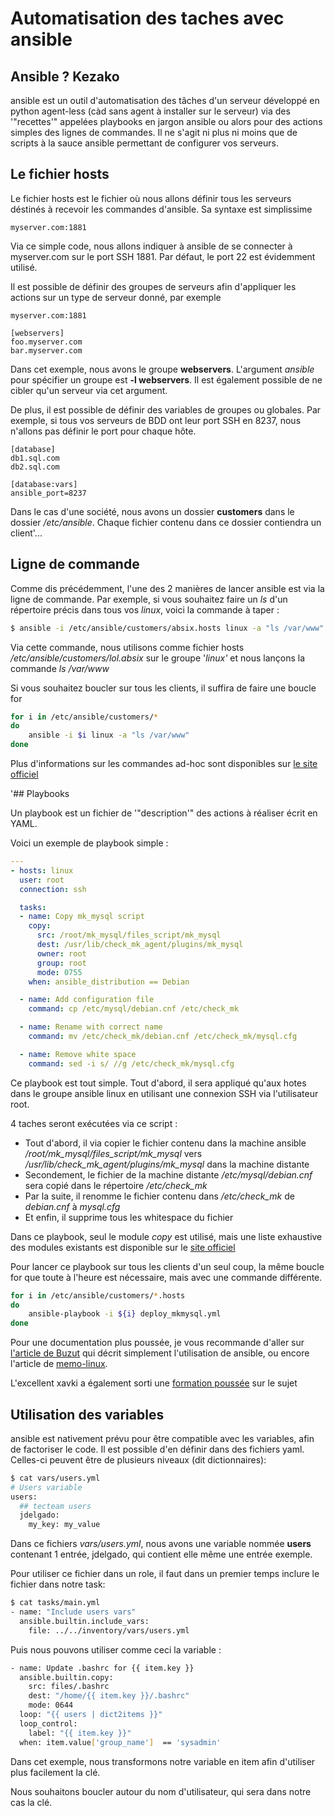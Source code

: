 # Automatisation des taches avec ansible

## Ansible ? Kezako

ansible est un outil d'automatisation des tâches d'un serveur
développé en python agent-less (càd sans agent à installer sur le
serveur) via des '"recettes'" appelées playbooks en jargon ansible ou
alors pour des actions simples des lignes de commandes. Il ne s'agit ni
plus ni moins que de scripts à la sauce ansible permettant de configurer
vos serveurs.

## Le fichier hosts

Le fichier hosts est le fichier où nous allons définir tous les serveurs
déstinés à recevoir les commandes d'ansible. Sa syntaxe est simplissime

    myserver.com:1881

Via ce simple code, nous allons indiquer à ansible de se connecter à
myserver.com sur le port SSH 1881. Par défaut, le port 22 est évidemment
utilisé.

Il est possible de définir des groupes de serveurs afin d'appliquer les
actions sur un type de serveur donné, par exemple

    myserver.com:1881

    [webservers]
    foo.myserver.com
    bar.myserver.com

Dans cet exemple, nous avons le groupe **webservers**. L'argument
*ansible* pour spécifier un groupe est **-l webservers**. Il est
également possible de ne cibler qu'un serveur via cet argument.

De plus, il est possible de définir des variables de groupes ou
globales. Par exemple, si tous vos serveurs de BDD ont leur port SSH en
8237, nous n'allons pas définir le port pour chaque hôte.

    [database]
    db1.sql.com
    db2.sql.com

    [database:vars]
    ansible_port=8237

Dans le cas d'une société, nous avons un dossier **customers** dans le
dossier */etc/ansible*. Chaque fichier contenu dans ce dossier
contiendra un client'...

## Ligne de commande

Comme dis précédemment, l'une des 2 manières de lancer ansible est via
la ligne de commande. Par exemple, si vous souhaitez faire un *ls* d'un
répertoire précis dans tous vos *linux*, voici la commande à taper :

``` bash
$ ansible -i /etc/ansible/customers/absix.hosts linux -a "ls /var/www"
```

Via cette commande, nous utilisons comme fichier hosts
*/etc/ansible/customers/lol.absix* sur le groupe '*linux'* et nous
lançons la commande *ls /var/www*

Si vous souhaitez boucler sur tous les clients, il suffira de faire une
boucle for

``` bash
for i in /etc/ansible/customers/*
do
    ansible -i $i linux -a "ls /var/www"
done
```

Plus d'informations sur les commandes ad-hoc sont disponibles sur [le site officiel](https://docs.ansible.com/ansible/latest/user_guide/intro_adhoc.html#intro-adhoc)

'## Playbooks

Un playbook est un fichier de '"description'" des actions à réaliser
écrit en YAML.

Voici un exemple de playbook simple :

``` yaml
---
- hosts: linux
  user: root
  connection: ssh

  tasks:
  - name: Copy mk_mysql script
    copy:
      src: /root/mk_mysql/files_script/mk_mysql
      dest: /usr/lib/check_mk_agent/plugins/mk_mysql
      owner: root
      group: root
      mode: 0755
    when: ansible_distribution == Debian

  - name: Add configuration file
    command: cp /etc/mysql/debian.cnf /etc/check_mk

  - name: Rename with correct name
    command: mv /etc/check_mk/debian.cnf /etc/check_mk/mysql.cfg

  - name: Remove white space
    command: sed -i s/ //g /etc/check_mk/mysql.cfg
```

Ce playbook est tout simple. Tout d'abord, il sera appliqué qu'aux
hotes dans le groupe ansible linux en utilisant une connexion SSH via
l'utilisateur root.

4 taches seront exécutées via ce script :

-   Tout d'abord, il via copier le fichier contenu dans la machine
    ansible */root/mk_mysql/files_script/mk_mysql* vers
    */usr/lib/check_mk_agent/plugins/mk_mysql* dans la machine distante
-   Secondement, le fichier de la machine distante
    */etc/mysql/debian.cnf* sera copié dans le répertoire
    */etc/check_mk*
-   Par la suite, il renomme le fichier contenu dans */etc/check_mk* de
    *debian.cnf* à *mysql.cfg*
-   Et enfin, il supprime tous les whitespace du fichier

Dans ce playbook, seul le module *copy* est utilisé, mais une liste
exhaustive des modules existants est disponible sur le [site
officiel](https://docs.ansible.com/ansible/latest/modules/modules_by_category.html)

Pour lancer ce playbook sur tous les clients d'un seul coup, la même
boucle for que toute à l'heure est nécessaire, mais avec une commande
différente.

``` bash
for i in /etc/ansible/customers/*.hosts
do
    ansible-playbook -i ${i} deploy_mkmysql.yml
done
```

Pour une documentation plus poussée, je vous recommande d'aller sur [l'article de Buzut](https://utux.fr/index.php?article100/configuration-et-deploiement-avec-ansible) qui décrit simplement l'utilisation de ansible, ou encore l'article de [memo-linux](https://memo-linux.com/ansible-mes-premiers-pas).

L'excellent xavki a également sorti une [formation poussée](https://www.youtube.com/watch?v=kzmvwc2q_z0) sur le sujet

## Utilisation des variables

ansible est nativement prévu pour être compatible avec les variables, afin de factoriser le code. Il est possible d'en définir dans des fichiers yaml. Celles-ci peuvent être de plusieurs niveaux (dit dictionnaires):

```bash
$ cat vars/users.yml
# Users variable
users:
  ## tecteam users
  jdelgado:
    my_key: my_value
```

Dans ce fichiers _vars/users.yml_, nous avons une variable nommée **users** contenant 1 entrée, jdelgado, qui contient elle même une entrée exemple.

Pour utiliser ce fichier dans un role, il faut dans un premier temps inclure le fichier dans notre task:

```bash
$ cat tasks/main.yml
- name: "Include users vars"
  ansible.builtin.include_vars:
    file: ../../inventory/vars/users.yml
```

Puis nous pouvons utiliser comme ceci la variable :

```bash
- name: Update .bashrc for {{ item.key }}
  ansible.builtin.copy:
    src: files/.bashrc
    dest: "/home/{{ item.key }}/.bashrc"
    mode: 0644
  loop: "{{ users | dict2items }}"
  loop_control:
    label: "{{ item.key }}"
  when: item.value['group_name']  == 'sysadmin'
```

Dans cet exemple, nous transformons notre variable en item afin d'utiliser plus facilement la clé.

Nous souhaitons boucler  autour du nom d'utilisateur, qui sera dans notre cas la clé.
